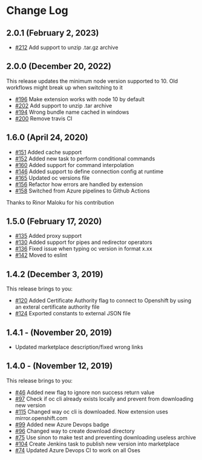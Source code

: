 # Change Log

## 2.0.1 (February 2, 2023)

* [#212](https://github.com/redhat-developer/openshift-vsts/pull/215) Add support to unzip .tar.gz archive

## 2.0.0 (December 20, 2022)

This release updates the minimum node version supported to 10. Old workflows might break up when switching to it
* [#196](https://github.com/redhat-developer/openshift-vsts/pull/196) Make extension works with node 10 by default
* [#202](https://github.com/redhat-developer/openshift-vsts/pull/202) Add support to unzip .tar archive
* [#194](https://github.com/redhat-developer/openshift-vsts/pull/194) Wrong bundle name cached in windows
* [#200](https://github.com/redhat-developer/openshift-vsts/pull/200) Remove travis CI

## 1.6.0 (April 24, 2020)

* [#151](https://github.com/redhat-developer/openshift-vsts/pull/153) Added cache support
* [#152](https://github.com/redhat-developer/openshift-vsts/issues/152) Added new task to perform conditional commands
* [#160](https://github.com/redhat-developer/openshift-vsts/pull/160) Added support for command interpolation
* [#146](https://github.com/redhat-developer/openshift-vsts/issues/146) Added support to define connection config at runtime
* [#165](https://github.com/redhat-developer/openshift-vsts/pull/165) Updated oc versions file
* [#156](https://github.com/redhat-developer/openshift-vsts/pull/156) Refactor how errors are handled by extension
* [#158](https://github.com/redhat-developer/openshift-vsts/pull/158) Switched from Azure pipelines to Github Actions

Thanks to Rinor Maloku for his contribution

## 1.5.0 (February 17, 2020)

* [#135](https://github.com/redhat-developer/openshift-vsts/issues/135) Added proxy support
* [#130](https://github.com/redhat-developer/openshift-vsts/issues/130) Added support for pipes and redirector operators
* [#136](https://github.com/redhat-developer/openshift-vsts/issues/136) Fixed issue when typing oc version in format x.xx
* [#142](https://github.com/redhat-developer/openshift-vsts/issues/142) Moved to eslint

## 1.4.2 (December 3, 2019)

This release brings to you: 
* [#120](https://github.com/redhat-developer/openshift-vsts/issues/120) Added Certificate Authority flag to connect to Openshift by using an exteral certificate authority file
* [#124](https://github.com/redhat-developer/openshift-vsts/issues/124) Exported constants to external JSON file

## 1.4.1 - (November 20, 2019) 

* Updated marketplace description/fixed wrong links

## 1.4.0 - (November 12, 2019) 

This release brings to you:

* [#46](https://github.com/redhat-developer/openshift-vsts/issues/46) Added new flag to ignore non success return value
* [#97](https://github.com/redhat-developer/openshift-vsts/issues/97) Check if oc cli already exists locally and prevent from downloading new version
* [#115](https://github.com/redhat-developer/openshift-vsts/issues/115) Changed way oc cli is downloaded. Now extension uses mirror.openshift.com
* [#99](https://github.com/redhat-developer/openshift-vsts/issues/99) Added new Azure Devops badge
* [#96](https://github.com/redhat-developer/openshift-vsts/issues/96) Changed way to create download directory 
* [#75](https://github.com/redhat-developer/openshift-vsts/pull/98) Use sinon to make test and preventing downloading useless archive
* [#104](https://github.com/redhat-developer/openshift-vsts/issues/104) Create Jenkins task to publish new version into marketplace
* [#74](https://github.com/redhat-developer/openshift-vsts/issues/74) Updated Azure Devops CI to work on all Oses
